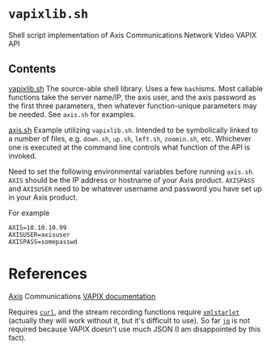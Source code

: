 # `vapixlib.sh`
Shell script implementation of Axis Communications Network Video VAPIX API 

## Contents

[vapixlib.sh](vapixlib.sh)  The source-able shell library. Uses a few `bash`isms. Most callable functions take the server name/IP, the axis user, and the axis password as the first three parameters, then whatever function-unique parameters may be needed. See `axis.sh` for examples.

[axis.sh](axis.sh) Example utilizing `vapixlib.sh`. Intended to be symbolically linked to a number of files, e.g. `down.sh`, `up.sh`, `left.sh`, `zoomin.sh`, etc. Whichever one is executed at the command line controls what function of the API is invoked.

Need to set the following environmental variables before running `axis.sh`. `AXIS` should be the IP address or hostname of your Axis product. `AXISPASS` and `AXISUSER` need to be whatever username and password you have set up in your Axis product. 

For example
``` 
AXIS=10.10.10.99
AXISUSER=axisuser
AXISPASS=somepasswd
``` 

# References
[Axis](https://wwwaxis.com/) Communications [VAPIX documentation](https://developer.axis.com/vapix/)

Requires [`curl`](https://curl.se/), and the stream recording functions require [`xmlstarlet`](https://xmlstar.sourceforge.net/) (actually they will work without it, but it's difficult to use). So far [`jq`](https://jqlang.org/) is not required because VAPIX doesn't use much JSON (I am disappointed by this fact).
